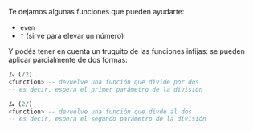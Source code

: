 Te dejamos algunas funciones que pueden ayudarte: 

* `even`
* `^` (sirve para elevar un número)

Y podés tener en cuenta un truquito de las funciones infijas: se pueden aplicar parcialmente de dos formas: 

``` haskell
ム (/2) 
<function> -- devuelve una función que divide por dos
-- es decir, espera el primer parámetro de la división

ム (2/) 
<function> -- devuelve una función que divde al dos
-- es decir, espera el segundo parámetro de la división

```